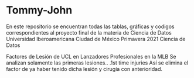 # Tommy-John
En este repositorio se encuentran todas las tablas, gráficas y codigos correspondientes al proyecto final de la materia de Ciencia de Datos
Universidad Iberoamericana Ciudad de México
Primavera 2021
Ciencia de Datos

Factores de Lesión de UCL en Lanzadores Profesionales en la MLB 
Se analizan solamente las primeras lesiones.. .1st time injuries
Así se elimina el factor de ya haber tenido dicha lesión y cirugía con anterioridad. 
